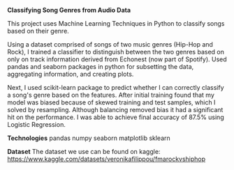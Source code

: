 **Classifying Song Genres from Audio Data**


This project uses Machine Learning Techniques in Python to classify songs based on their genre.

Using a dataset comprised of songs of two music genres (Hip-Hop and Rock), I trained a classifier to distinguish between the two genres based on only on track information derived from Echonest (now part of Spotify). Used pandas and seaborn packages in python for subsetting the data, aggregating information, and creating plots.

Next, I used scikit-learn package to predict whether I can correctly classify a song's genre based on the features. After initial training found that my model was biased because of skewed training and test samples, which I solved by resampling. Although balancing removed bias it had a significant hit on the performance. I was able to achieve final accuracy of 87.5% using Logistic Regression.

**Technologies**
pandas
numpy
seaborn
matplotlib
sklearn

**Dataset**
The dataset we use can be found on kaggle: https://www.kaggle.com/datasets/veronikafilippou/fmarockvshiphop

